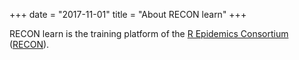 +++
date = "2017-11-01"
title = "About RECON learn"
+++

RECON learn is the training platform of the [R Epidemics Consortium](https://www.repidemicsconsortium.org/) ([RECON](https://www.repidemicsconsortium.org/)).